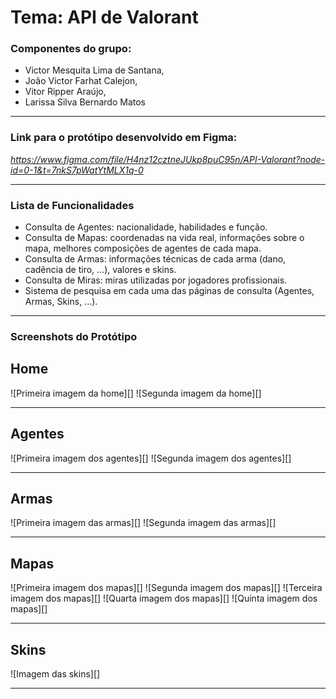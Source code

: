 # **Tema: API de Valorant**
### Componentes do grupo: 
* Victor Mesquita Lima de Santana, 
* João Victor Farhat Calejon, 
* Vitor Ripper Araújo, 
* Larissa Silva Bernardo Matos
***
### Link para o protótipo desenvolvido em Figma: 

*https://www.figma.com/file/H4nz12cztneJUkp8puC95n/API-Valorant?node-id=0-1&t=7nkS7pWatYtMLX1q-0*

***
### Lista de Funcionalidades

* Consulta de Agentes: nacionalidade, habilidades e função.
* Consulta de Mapas: coordenadas na vida real, informações sobre o mapa, melhores composições de agentes de cada mapa.
* Consulta de Armas: informações técnicas de cada arma (dano, cadência de tiro, ...), valores e skins.
* Consulta de Miras: miras utilizadas por jogadores profissionais.
* Sistema de pesquisa em cada uma das páginas de consulta (Agentes, Armas, Skins, ...).
***
### Screenshots do Protótipo

## Home
![Primeira imagem da home][]
![Segunda imagem da home][]
***

## Agentes
![Primeira imagem dos agentes][]
![Segunda imagem dos agentes][]
***

## Armas
![Primeira imagem das armas][]
![Segunda imagem das armas][]
***

## Mapas
![Primeira imagem dos mapas][]
![Segunda imagem dos mapas][]
![Terceira imagem dos mapas][]
![Quarta imagem dos mapas][]
![Quinta imagem dos mapas][]
***

## Skins
![Imagem das skins][]
***
